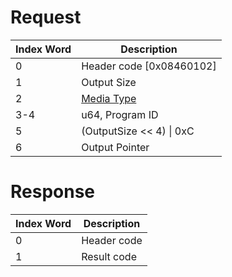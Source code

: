 # Request

| Index Word | Description                                            |
|------------|--------------------------------------------------------|
| 0          | Header code \[0x08460102\]                             |
| 1          | Output Size                                            |
| 2          | [Media Type](Filesystem_services#MediaType "wikilink") |
| 3-4        | u64, Program ID                                        |
| 5          | (OutputSize \<\< 4) \| 0xC                             |
| 6          | Output Pointer                                         |

# Response

| Index Word | Description |
|------------|-------------|
| 0          | Header code |
| 1          | Result code |